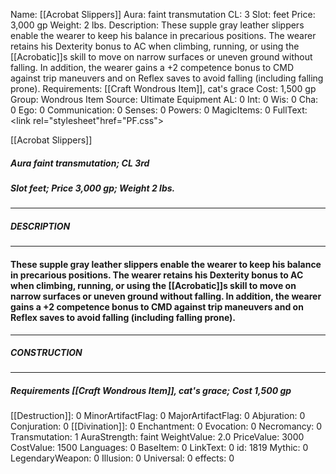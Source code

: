 Name: [[Acrobat Slippers]]
Aura: faint transmutation
CL: 3
Slot: feet
Price: 3,000 gp
Weight: 2 lbs.
Description: These supple gray leather slippers enable the wearer to keep his balance in precarious positions. The wearer retains his Dexterity bonus to AC when climbing, running, or using the [[Acrobatic]]s skill to move on narrow surfaces or uneven ground without falling. In addition, the wearer gains a +2 competence bonus to CMD against trip maneuvers and on Reflex saves to avoid falling (including falling prone).
Requirements: [[Craft Wondrous Item]], cat's grace
Cost: 1,500 gp
Group: Wondrous Item
Source: Ultimate Equipment
AL: 0
Int: 0
Wis: 0
Cha: 0
Ego: 0
Communication: 0
Senses: 0
Powers: 0
MagicItems: 0
FullText: <link rel="stylesheet"href="PF.css"><div class="heading"><p class="alignleft">[[Acrobat Slippers]]</p><div style="clear: both;"></div></div><div><h5><b>Aura </b>faint transmutation; <b>CL </b>3rd</h5><h5><b>Slot </b>feet; <b>Price </b>3,000 gp; <b>Weight </b>2 lbs.</h5></div><hr/><div><h5><b>DESCRIPTION</b></h5></div><hr/><div><h4><p>These supple gray leather slippers enable the wearer to keep his balance in precarious positions. The wearer retains his Dexterity bonus to AC when climbing, running, or using the [[Acrobatic]]s skill to move on narrow surfaces or uneven ground without falling. In addition, the wearer gains a +2 competence bonus to CMD against trip maneuvers and on Reflex saves to avoid falling (including falling prone).</p></h4></div><hr/><div><h5><b>CONSTRUCTION</b></h5></div><hr/><div><h5><b>Requirements </b>[[Craft Wondrous Item]], <i>cat's grace</i>; <b>Cost </b>1,500 gp</h5></div>
[[Destruction]]: 0
MinorArtifactFlag: 0
MajorArtifactFlag: 0
Abjuration: 0
Conjuration: 0
[[Divination]]: 0
Enchantment: 0
Evocation: 0
Necromancy: 0
Transmutation: 1
AuraStrength: faint
WeightValue: 2.0
PriceValue: 3000
CostValue: 1500
Languages: 0
BaseItem: 0
LinkText: 0
id: 1819
Mythic: 0
LegendaryWeapon: 0
Illusion: 0
Universal: 0
effects: 0
